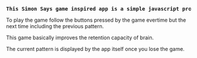 
<pre><b>This Simon Says game inspired app is a simple javascript project.</b></pre>
<p>To play the game follow the buttons pressed by the game evertime but the next time including the previous pattern.</p>
<p>This game basically improves the retention capacity of brain.</p>
<p>The current pattern is displayed by the app itself once you lose the game.</p>

